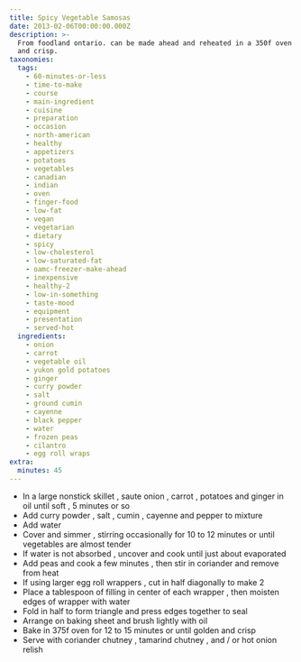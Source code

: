 ```yaml
---
title: Spicy Vegetable Samosas
date: 2013-02-06T00:00:00.000Z
description: >-
  From foodland ontario. can be made ahead and reheated in a 350f oven until hot
  and crisp.
taxonomies:
  tags:
    - 60-minutes-or-less
    - time-to-make
    - course
    - main-ingredient
    - cuisine
    - preparation
    - occasion
    - north-american
    - healthy
    - appetizers
    - potatoes
    - vegetables
    - canadian
    - indian
    - oven
    - finger-food
    - low-fat
    - vegan
    - vegetarian
    - dietary
    - spicy
    - low-cholesterol
    - low-saturated-fat
    - oamc-freezer-make-ahead
    - inexpensive
    - healthy-2
    - low-in-something
    - taste-mood
    - equipment
    - presentation
    - served-hot
  ingredients:
    - onion
    - carrot
    - vegetable oil
    - yukon gold potatoes
    - ginger
    - curry powder
    - salt
    - ground cumin
    - cayenne
    - black pepper
    - water
    - frozen peas
    - cilantro
    - egg roll wraps
extra:
  minutes: 45
---
```

 - In a large nonstick skillet , saute onion , carrot , potatoes and ginger in oil until soft , 5 minutes or so
 - Add curry powder , salt , cumin , cayenne and pepper to mixture
 - Add water
 - Cover and simmer , stirring occasionally for 10 to 12 minutes or until vegetables are almost tender
 - If water is not absorbed , uncover and cook until just about evaporated
 - Add peas and cook a few minutes , then stir in coriander and remove from heat
 - If using larger egg roll wrappers , cut in half diagonally to make 2
 - Place a tablespoon of filling in center of each wrapper , then moisten edges of wrapper with water
 - Fold in half to form triangle and press edges together to seal
 - Arrange on baking sheet and brush lightly with oil
 - Bake in 375f oven for 12 to 15 minutes or until golden and crisp
 - Serve with coriander chutney , tamarind chutney , and / or hot onion relish
